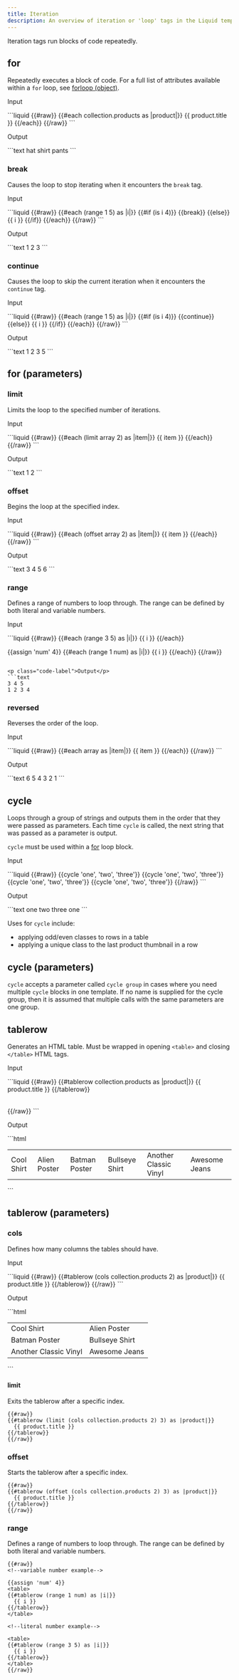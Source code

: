 ```yaml
---
title: Iteration
description: An overview of iteration or 'loop' tags in the Liquid template language.
---
```


Iteration tags run blocks of code repeatedly.

## for

Repeatedly executes a block of code. For a full list of attributes available within a `for` loop, see [forloop (object)](https://docs.shopify.com/themes/liquid/objects/for-loops).

<p class="code-label">Input</p>
```liquid
{{#raw}}
  {{#each collection.products as |product|}}
    {{ product.title }}
  {{/each}}
{{/raw}}
```

<p class="code-label">Output</p>
```text
hat shirt pants
```

### break

Causes the loop to stop iterating when it encounters the `break` tag.

<p class="code-label">Input</p>
```liquid
{{#raw}}
{{#each (range 1 5) as |i|}}
  {{#if (is i 4)}}
    {{break}}
  {{else}}
    {{ i }}
  {{/if}}
{{/each}}
{{/raw}}
```

<p class="code-label">Output</p>
```text
1 2 3
```

### continue

Causes the loop to skip the current iteration when it encounters the `continue` tag.

<p class="code-label">Input</p>
```liquid
{{#raw}}
{{#each (range 1 5) as |i|}}
  {{#if (is i 4)}}
    {{continue}}
  {{else}}
    {{ i }}
  {{/if}}
{{/each}}
{{/raw}}
```

<p class="code-label">Output</p>
```text
1 2 3   5
```

## for (parameters)

### limit

Limits the loop to the specified number of iterations.

<p class="code-label">Input</p>
```liquid
{{#raw}}
<!-- if array = [1,2,3,4,5,6] -->
{{#each (limit array 2) as |item|}}
  {{ item }}
{{/each}}
{{/raw}}
```

<p class="code-label">Output</p>
```text
1 2
```

### offset

Begins the loop at the specified index.

<p class="code-label">Input</p>
```liquid
{{#raw}}
<!-- if array = [1,2,3,4,5,6] -->
{{#each (offset array 2) as |item|}}
  {{ item }}
{{/each}}
{{/raw}}
```

<p class="code-label">Output</p>
```text
3 4 5 6
```

### range

Defines a range of numbers to loop through. The range can be defined by both literal and variable numbers.

<p class="code-label">Input</p>
```liquid
{{#raw}}
{{#each (range 3 5) as |i|}}
  {{ i }}
{{/each}}

{{assign 'num' 4}}
{{#each (range 1 num) as |i|}}
  {{ i }}
{{/each}}
{{/raw}}
```

<p class="code-label">Output</p>
```text
3 4 5
1 2 3 4
```

### reversed

Reverses the order of the loop.

<p class="code-label">Input</p>
```liquid
{{#raw}}
<!-- if array = [1,2,3,4,5,6] -->
{{#each array as |item|}}
  {{ item }}
{{/each}}
{{/raw}}
```

<p class="code-label">Output</p>
```text
6 5 4 3 2 1
```

## cycle

Loops through a group of strings and outputs them in the order that they were passed as parameters. Each time `cycle` is called, the next string that was passed as a parameter is output.

`cycle` must be used within a [for](#for) loop block.

<p class="code-label">Input</p>
```liquid
{{#raw}}
{{cycle 'one', 'two', 'three'}}
{{cycle 'one', 'two', 'three'}}
{{cycle 'one', 'two', 'three'}}
{{cycle 'one', 'two', 'three'}}
{{/raw}}
```

<p class="code-label">Output</p>
```text
one
two
three
one
```

Uses for `cycle` include:

-   applying odd/even classes to rows in a table
-   applying a unique class to the last product thumbnail in a row

## cycle (parameters)

`cycle` accepts a parameter called `cycle group` in cases where you need multiple `cycle` blocks in one template. If no name is supplied for the cycle group, then it is assumed that multiple calls with the same parameters are one group.

## tablerow

Generates an HTML table. Must be wrapped in opening `<table>` and closing `</table>` HTML tags.

<p class="code-label">Input</p>
```liquid
{{#raw}}
<table>
{{#tablerow collection.products as |product|}}
  {{ product.title }}
{{/tablerow}}
</table>
{{/raw}}
```

<p class="code-label">Output</p>
```html
<table>
  <tr class="row1">
    <td class="col1">
      Cool Shirt
    </td>
    <td class="col2">
      Alien Poster
    </td>
    <td class="col3">
      Batman Poster
    </td>
    <td class="col4">
      Bullseye Shirt
    </td>
    <td class="col5">
      Another Classic Vinyl
    </td>
    <td class="col6">
      Awesome Jeans
    </td>
  </tr>
</table>
```

## tablerow (parameters)

### cols

Defines how many columns the tables should have.

<p class="code-label">Input</p>
```liquid
{{#raw}}
{{#tablerow (cols collection.products 2) as |product|}}
  {{ product.title }}
{{/tablerow}}
{{/raw}}
```

<p class="code-label">Output</p>
```html
<table>
  <tr class="row1">
    <td class="col1">
      Cool Shirt
    </td>
    <td class="col2">
      Alien Poster
    </td>
  </tr>
  <tr class="row2">
    <td class="col1">
      Batman Poster
    </td>
    <td class="col2">
      Bullseye Shirt
    </td>
  </tr>
  <tr class="row3">
    <td class="col1">
      Another Classic Vinyl
    </td>
    <td class="col2">
      Awesome Jeans
    </td>
  </tr>
</table>
```

#### limit

Exits the tablerow after a specific index.

```liquid
{{#raw}}
{{#tablerow (limit (cols collection.products 2) 3) as |product|}}
  {{ product.title }}
{{/tablerow}}
{{/raw}}
```

### offset

Starts the tablerow after a specific index.

```liquid
{{#raw}}
{{#tablerow (offset (cols collection.products 2) 3) as |product|}}
  {{ product.title }}
{{/tablerow}}
{{/raw}}
```

### range

Defines a range of numbers to loop through. The range can be defined by both literal and variable numbers.

```liquid
{{#raw}}
<!--variable number example-->

{{assign 'num' 4}}
<table>
{{#tablerow (range 1 num) as |i|}}
  {{ i }}
{{/tablerow}}
</table>

<!--literal number example-->

<table>
{{#tablerow (range 3 5) as |i|}}
  {{ i }}
{{/tablerow}}
</table>
{{/raw}}
```
